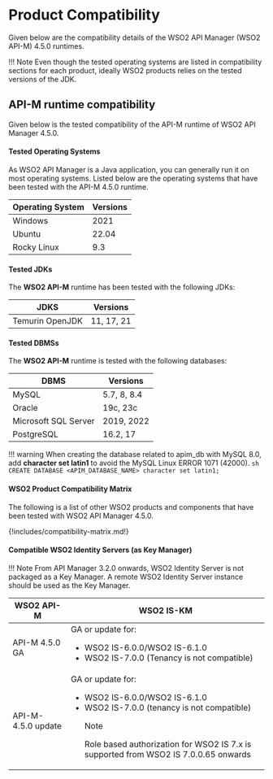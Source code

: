 # Product Compatibility

Given below are the compatibility details of the WSO2 API Manager (WSO2 API-M) 4.5.0 runtimes.

!!! Note
    Even though the tested operating systems are listed in compatibility sections for each product, ideally WSO2 products relies on the tested versions of the JDK.

## API-M runtime compatibility

Given below is the tested compatibility of the API-M runtime of WSO2 API Manager 4.5.0.

#### Tested Operating Systems

As WSO2 API Manager is a Java application, you can generally run it on most operating systems. Listed below are the operating systems that have been tested with the API-M 4.5.0 runtime.

|**Operating System**|**Versions**  |
|--------------------|--------------|
|Windows             | 2021         |
|Ubuntu              | 22.04 |
|Rocky Linux              | 9.3    |

#### Tested JDKs

The **WSO2 API-M** runtime has been tested with the following JDKs:

|**JDKS**            |**Versions**|
|--------------------|-----------|
|Temurin OpenJDK     | 11, 17, 21    |

#### Tested DBMSs

The **WSO2 API-M** runtime is tested with the following databases:

|**DBMS**     | **Versions**            |
|--------------|-------------------------|
|MySQL         | 5.7, 8, 8.4                  |
|Oracle        | 19c, 23c |
|Microsoft SQL Server| 2019, 2022        |
|PostgreSQL            | 16.2, 17       |

!!! warning
    When creating the database related to apim_db with MySQL 8.0, add **character set latin1** to avoid the MySQL Linux ERROR 1071 (42000).
    ```sh
    CREATE DATABASE <APIM_DATABASE_NAME> character set latin1;
    ```

#### WSO2 Product Compatibility Matrix

The following is a list of other WSO2 products and components that have been tested with WSO2 API Manager 4.5.0.

{!includes/compatibility-matrix.md!}

#### Compatible WSO2 Identity Servers (as Key Manager)

!!! Note 
    From API Manager 3.2.0 onwards, WSO2 Identity Server is not packaged as a Key Manager. A remote WSO2 Identity Server instance should be used as the Key Manager.

<table>
<thead>
<tr class="header" >
<th>WSO2 API-M</th>
<th>WSO2 IS-KM</th>
</tr>
</thead>
<tbody>
<tr class="even">
<td>API-M 4.5.0 GA</td>
<td>
GA or update for:
<ul>
<li>WSO2 IS-6.0.0/WSO2 IS-6.1.0</li>
<li>WSO2 IS-7.0.0 (Tenancy is not compatible)</li>
</ul>
</td>
</tr>
<tr class="even">
<td>API-M-4.5.0 update</td>
<td>GA or update for:
<ul>
<li>WSO2 IS-6.0.0/WSO2 IS-6.1.0</li>
<li>WSO2 IS-7.0.0 (tenancy is not compatible)</li>
<div class="admonition note">
      <p class="admonition-title">Note</p>
      <p>Role based authorization for WSO2 IS 7.x is supported from WSO2 IS 7.0.0.65 onwards</p>
</div>
</ul>
</tr>
</tbody>
</table>
